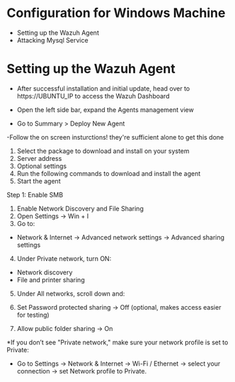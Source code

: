 # Configuration for Windows Machine
-	Setting up the Wazuh Agent<br>
-  Attacking Mysql Service
# Setting up the Wazuh Agent
- After successful installation and initial update, head over to https://UBUNTU_IP to access the Wazuh Dashboard
- Open the left side bar, expand the Agents management view

- Go to Summary > Deploy New Agent

-Follow the on screen insturctions! they're sufficient alone to get this done

1. Select the package to download and install on your system
2. Server address
3. Optional settings
4. Run the following commands to download and install the agent
5. Start the agent

Step 1: Enable SMB

1. Enable Network Discovery and File Sharing
2. Open Settings → Win + I
3. Go to:
- Network & Internet → Advanced network settings → Advanced sharing settings
4. Under Private network, turn ON:
-  Network discovery
-  File and printer sharing
5. Under All networks, scroll down and:

6. Set Password protected sharing → Off (optional, makes access easier for testing)

7. Allow public folder sharing → On

*If you don’t see "Private network," make sure your network profile is set to Private:

- Go to Settings → Network & Internet → Wi-Fi / Ethernet → select your connection → set Network profile to Private.
